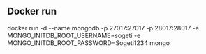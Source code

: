 

## Docker run

docker run -d --name mongodb -p 27017:27017 -p 28017:28017 -e MONGO_INITDB_ROOT_USERNAME=sogeti -e MONGO_INITDB_ROOT_PASSWORD=Sogeti1234 mongo
